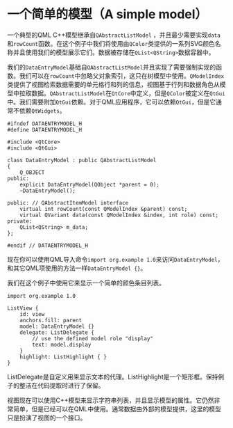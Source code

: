 # 一个简单的模型（A simple model）

一个典型的QML C++模型继承自```QAbstractListModel```
，并且最少需要实现```data```和```rowCount```函数。在这个例子中我们将使用由```QColor```类提供的一系列SVG颜色名称并且使用我们的模型展示它们。数据被存储在```QList<QString>```数据容器中。

我们的```DataEntryModel```基础自```QAbstractListModel```并且实现了需要强制实现的函数。我们可以在```rowCount```中忽略父对象索引，这只在树模型中使用。```QModelIndex```类提供了视图检索数据需要的单元格行和列的信息，视图基于行列和数据角色从模型中拉取数据。```QAbstractListModel```在```QtCore```中定义，但是```QColor```被定义在```QtGui```中。我们需要附加```QtGui```依赖。对于QML应用程序，它可以依赖```QtGui```，但是它通常不依赖```QtWidgets```。

```
#ifndef DATAENTRYMODEL_H
#define DATAENTRYMODEL_H

#include <QtCore>
#include <QtGui>

class DataEntryModel : public QAbstractListModel
{
    Q_OBJECT
public:
    explicit DataEntryModel(QObject *parent = 0);
    ~DataEntryModel();

public: // QAbstractItemModel interface
    virtual int rowCount(const QModelIndex &parent) const;
    virtual QVariant data(const QModelIndex &index, int role) const;
private:
    QList<QString> m_data;
};

#endif // DATAENTRYMODEL_H
```

现在你可以使用QML导入命令```import org.example 1.0```来访问```DataEntryModel```，和其它QML项使用的方法一样```DataEntryModel {}```。

我们在这个例子中使用它来显示一个简单的颜色条目列表。

```
import org.example 1.0

ListView {
    id: view
    anchors.fill: parent
    model: DataEntryModel {}
    delegate: ListDelegate {
        // use the defined model role "display"
        text: model.display
    }
    highlight: ListHighlight { }
}
```

ListDelegate是自定义用来显示文本的代理。ListHighlight是一个矩形框。保持例子的整洁在代码提取时进行了保留。

视图现在可以使用C++模型来显示字符串列表，并且显示模型的属性。它仍然非常简单，但是已经可以在QML中使用。通常数据由外部的模型提供，这里的模型只是扮演了视图的一个接口。

